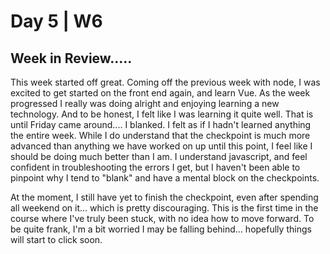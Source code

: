 # Day 5 | W6

## Week in Review.....

This week started off great. Coming off the previous week with node, I was excited to get started on the front end again, and learn Vue. As the week progressed I really was doing alright and enjoying learning a new technology. And to be honest, I felt like I was learning it quite well. That is until Friday came around.... I blanked. I felt as if I hadn't learned anything the entire week. While I do understand that the checkpoint is much more advanced than anything we have worked on up until this point, I feel like I should be doing much better than I am. I understand javascript, and feel confident in troubleshooting the errors I get, but I haven't been able to pinpoint why I tend to "blank" and have a mental block on the checkpoints. 

At the moment, I still have yet to finish the checkpoint, even after spending all weekend on it... which is pretty discouraging. This is the first time in the course where I've truly been stuck, with no idea how to move forward. To be quite frank, I'm a bit worried I may be falling behind... hopefully things will start to click soon.